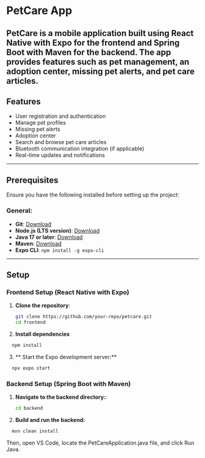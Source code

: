 # PetCare App

PetCare is a mobile application built using **React Native with Expo** for the frontend and **Spring Boot with Maven** for the backend. The app provides features such as pet management, an adoption center, missing pet alerts, and pet care articles.
---

## Features

- User registration and authentication
- Manage pet profiles
- Missing pet alerts
- Adoption center
- Search and browse pet care articles
- Bluetooth communication integration (if applicable)
- Real-time updates and notifications

---

## Prerequisites

Ensure you have the following installed before setting up the project:

### General:
- **Git**: [Download](https://git-scm.com/downloads)
- **Node.js (LTS version)**: [Download](https://nodejs.org/)
- **Java 17 or later**: [Download](https://adoptopenjdk.net/)
- **Maven**: [Download](https://maven.apache.org/download.cgi)
- **Expo CLI**: `npm install -g expo-cli`
---

## Setup

### Frontend Setup (React Native with Expo)

1. **Clone the repository**:
   ```sh
   git clone https://github.com/your-repo/petcare.git
   cd frontend
   
2. **Install dependencies**
 ```sh
   npm install
```

3. ** Start the Expo development server:**
```sh
  npx expo start
```

 ### Backend Setup (Spring Boot with Maven)
1. **Navigate to the backend directory:**:
   ```sh   
   cd backend
   
2. **Build and run the backend:**
 ```sh
   mvn clean install
```
Then, open VS Code, locate the PetCareApplication.java file, and click Run Java.

